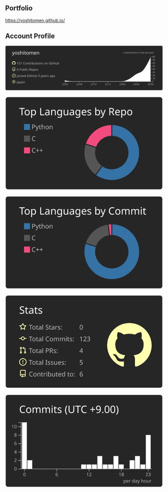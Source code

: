 <!--### Hi there 👋-->
## Portfolio
https://yoshitomen.github.io/

## Account Profile
![](https://raw.githubusercontent.com/yoshitomen/yoshitomen/main/profile-summary-card-output/apprentice/0-profile-details.svg)
<br><br>
![](https://raw.githubusercontent.com/yoshitomen/yoshitomen/main/profile-summary-card-output/apprentice/1-repos-per-language.svg)&thinsp;&ensp;&ensp;![](https://raw.githubusercontent.com/yoshitomen/yoshitomen/main/profile-summary-card-output/apprentice/2-most-commit-language.svg)
<br><br>
![](https://raw.githubusercontent.com/yoshitomen/yoshitomen/main/profile-summary-card-output/apprentice/3-stats.svg)&thinsp;&ensp;&ensp;![](https://raw.githubusercontent.com/yoshitomen/yoshitomen/main/profile-summary-card-output/apprentice/4-productive-time.svg)

<!--
**yoshitomen/yoshitomen** is a ✨ _special_ ✨ repository because its `README.md` (this file) appears on your GitHub profile.

Here are some ideas to get you started:

- 🔭 I’m currently working on ...
- 🌱 I’m currently learning ...
- 👯 I’m looking to collaborate on ...
- 🤔 I’m looking for help with ...
- 💬 Ask me about ...
- 📫 How to reach me: ...
- 😄 Pronouns: ...
- ⚡ Fun fact: ...
-->
